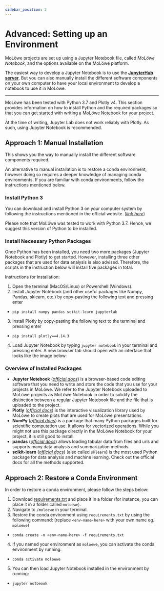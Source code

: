 ```yaml
---
sidebar_position: 2
---
```


# Advanced: Setting up an Environment

MoLöwe projects are set up using a Jupyter Notebook file, called *MoLöwe Notebook*, and the options available on the MoLöwe platform.

The easiest way to develop a Jupyter Notebook is to use the [**JupyterHub server**](jupyter.leuphana.de).
But you can also manually install the different software components on your own computer to have your local
environment to develop a notebook to use it in MoLöwe. 

---

MoLöwe has been tested with Python 3.7 and Plotly v4. This section provides information on how to install Python
and the required packages so that you can get started with writing a MoLöwe Notebook for your project.

At the time of writing, Jupyter Lab does not work reliably with Plotly. As such, using Jupyter Notebook is recommended.

## **Approach 1: Manual Installation**

This shows you the way to manually install the different software components required. 

An alternative to manual installation is to restore a conda environment, however doing so requires a deeper
knowledge of managing conda environments. If you are familiar with conda environments, follow the instructions mentioned below.

### Install Python 3

You can download and install Python 3 on your computer system by following the instructions mentioned in the official website.
([*link here*](https://www.python.org/downloads/))

Please note that MoLöwe was tested to work with Python 3.7. Hence, we suggest this version of Python to be installed.

### Install Necessary Python Packages

Once Python has been installed, you need two more packages (Jupyter Notebook and Plotly) to get started.
However, installing three other packages that are used for data analysis is also advised. Therefore, the scripts in
the instruction below will install five packages in total.

Instructions for installation:

1. Open the terminal (MacOS/Linux) or Powershell (Windows).
2. Install Jupyter Notebook (and other useful packages like Numpy, Pandas, sklearn, etc.) by copy-pasting the following text and pressing enter
  - `pip install numpy pandas scikit-learn jupyterlab`
3. Install Plotly by copy-pasting the following text to the terminal and pressing enter
  - `pip install plotly==4.14.3`
4. Load Jupyter Notebook by typing `jupyter notebook` in your terminal and pressing enter. A new browser tab should open with an interface that looks like the image below:

### Overview of Installed Packages

* **Jupyter Notebook** ([*official docs*](https://jupyter-notebook.readthedocs.io/en/stable/)) is a browser-based code editing software that you need to write and store the code that you use for your projects in MoLöwe. We refer to the Jupyter Notebook uploaded to MoLöwe projects as MoLöwe Notebook in order to solidify the distinction between a regular Jupyter Notebook file and the file that is uploaded to the project.
* **Plotly** ([*official docs*](https://plotly.com/python/)) is the interactive visualization library used by MoLöwe to create plots that are used for MoLöwe presentations.
* **NumPy** ([*official docs*](https://numpy.org/doc/stable/)) is a package that many Python packages built for scientific computation use. It allows for vectorized operations. While you might not use this package directly in the MoLöwe Notebook for your project, it is still good to install.
* **pandas** ([*official docs*](https://pandas.pydata.org/docs/user_guide/index.html)) allows loading tabular data from files and urls and supports many data analysis and summarization methods.
* **scikit-learn** ([*official docs*](https://scikit-learn.org/stable/user_guide.html)) (also called `sklearn`) is the most used Python package for data analysis and machine learning. Check out the official docs for all the methods supported.

## **Approach 2: Restore a Conda Environment** 

In order to restore a conda environment, please follow the steps below:

1. Download [requirements.txt](./assets/requirements.txt) and place it in a folder (for instance, you can place it in a folder called `moloewe`).
2. Navigate to `/moloewe` in your terminal.
3. Restore the conda environment using `requirements.txt` by using the following command: (replace `<env-name-here>` with your own name eg. `moloewe`)
  - `conda create -n <env-name-here> -f requirements.txt`
4. If you named your environment as `moloewe`, you can activate the conda environment by running:
  - `conda activate moloewe`
5. You can then load Jupyter Notebook installed in the environment by running:
  - `jupyter notbeook`
